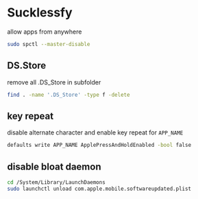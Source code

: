 # Sucklessfy

allow apps from anywhere

```sh
sudo spctl --master-disable
```

## DS.Store

remove all .DS_Store in subfolder

```sh
find . -name '.DS_Store' -type f -delete
```

## key repeat

disable alternate character and enable key repeat for `APP_NAME`

```sh
defaults write APP_NAME ApplePressAndHoldEnabled -bool false
```

## disable bloat daemon


```sh
cd /System/Library/LaunchDaemons
sudo launchctl unload com.apple.mobile.softwareupdated.plist
```

